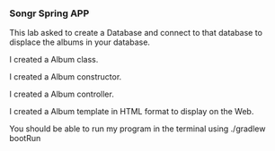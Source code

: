 ### Songr Spring APP

This lab asked to create a Database and connect to that database to displace the albums in your database.

I created a Album class.

I created a Album constructor.

I created a Album controller.

I created a Album template in HTML format to display on the Web.

You should be able to run my program in the terminal using ./gradlew bootRun
